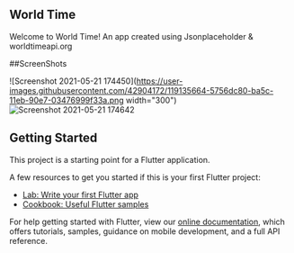 ## World Time

Welcome to World Time! An app created using Jsonplaceholder & worldtimeapi.org


##ScreenShots

![Screenshot 2021-05-21 174450](https://user-images.githubusercontent.com/42904172/119135664-5756dc80-ba5c-11eb-90e7-03476999f33a.png width="300")  ![Screenshot 2021-05-21 174642](https://user-images.githubusercontent.com/42904172/119135820-8d945c00-ba5c-11eb-98fb-b737c2e40306.png)


## Getting Started

This project is a starting point for a Flutter application.

A few resources to get you started if this is your first Flutter project:

- [Lab: Write your first Flutter app](https://flutter.dev/docs/get-started/codelab)
- [Cookbook: Useful Flutter samples](https://flutter.dev/docs/cookbook)

For help getting started with Flutter, view our
[online documentation](https://flutter.dev/docs), which offers tutorials,
samples, guidance on mobile development, and a full API reference.

